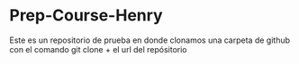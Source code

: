 # Prep-Course-Henry
Este es un repositorio de prueba en donde clonamos una carpeta de github con el comando git clone + el url del repósitorio

